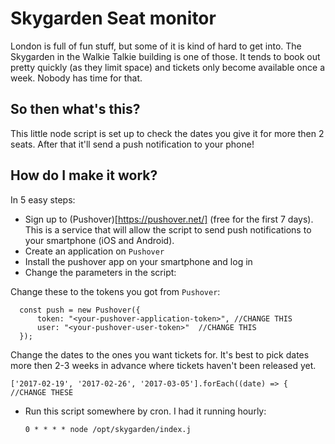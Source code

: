 # Skygarden Seat monitor

London is full of fun stuff, but some of it is kind of hard to get into. The Skygarden in the Walkie Talkie building is one of those. It tends to book out pretty quickly (as they limit space) and tickets only become available once a week. Nobody has time for that.

## So then what's this?

This little node script is set up to check the dates you give it for more then 2 seats. After that it'll send a push notification to your phone!

## How do I make it work?

In 5 easy steps:

 - Sign up to (Pushover)[https://pushover.net/] (free for the first 7 days). This is a service that will allow the script to send push notifications to your smartphone (iOS and Android).
 - Create an application on `Pushover`
 - Install the pushover app on your smartphone and log in
 - Change the parameters in the script:

  Change these to the tokens you got from `Pushover`:

  ```
    const push = new Pushover({
        token: "<your-pushover-application-token>", //CHANGE THIS
        user: "<your-pushover-user-token>"  //CHANGE THIS
    });
  ```

  Change the dates to the ones you want tickets for. It's best to pick dates more then 2-3 weeks in advance where tickets haven't been released yet.

  ```
  ['2017-02-19', '2017-02-26', '2017-03-05'].forEach((date) => { //CHANGE THESE
  ```

 - Run this script somewhere by cron. I had it running hourly:

   ```
   0 * * * * node /opt/skygarden/index.j
   ```
